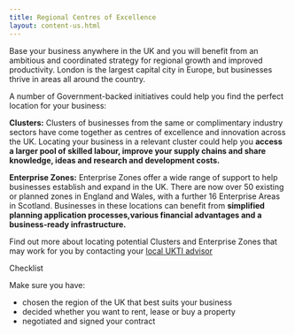 ```yaml
---
title: Regional Centres of Excellence
layout: content-us.html
---
```


Base your business anywhere in the UK and you will benefit from an ambitious and coordinated strategy for regional growth and improved productivity. London is the largest capital city in Europe, but businesses thrive in areas all around the country. 

A number of Government-backed initiatives could help you find the perfect location for your business: 

**Clusters:** Clusters of businesses from the same or complimentary industry sectors have come together as centres of excellence and innovation across the UK. Locating your business in a relevant cluster could help you **access a larger pool of skilled labour, improve your supply chains and share knowledge, ideas and research and development costs.** 

**Enterprise Zones:** Enterprise Zones offer a wide range of support to help businesses establish and expand in the UK. There are now over 50 existing or planned zones in England and Wales, with a further 16 Enterprise Areas in Scotland. Businesses in these locations can benefit from **simplified planning application processes,various financial advantages and a business-ready infrastructure.** 

Find out more about locating potential Clusters and Enterprise Zones that may work for you by contacting your [local UKTI advisor](https://www.contactus.ukti.gov.uk/enquiry/topic)

Checklist

Make sure you have:

-	chosen the region of the UK that best suits your business
-	decided whether you want to rent, lease or buy a property
-	negotiated and signed your contract
